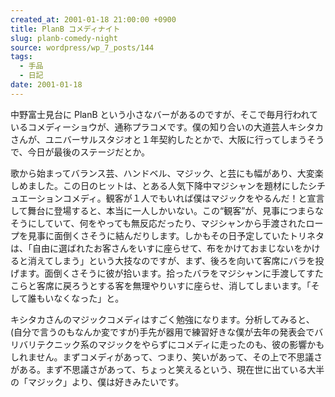 ```yaml
---
created_at: 2001-01-18 21:00:00 +0900
title: PlanB コメディナイト
slug: planb-comedy-night
source: wordpress/wp_7_posts/144
tags:
  - 手品
  - 日記
date: 2001-01-18
---
```


中野富士見台に PlanB という小さなバーがあるのですが、そこで毎月行われているコメディーショウが、通称プラコメです。僕の知り合いの大道芸人キシタカさんが、ユニバーサルスタジオと１年契約したとかで、大阪に行ってしまうそうで、今日が最後のステージだとか。

歌から始まってバランス芸、ハンドベル、マジック、と芸にも幅があり、大変楽しめました。この日のヒットは、とある人気下降中マジシャンを題材にしたシチュエーションコメディ。観客が１人でもいれば僕はマジックをやるんだ！と宣言して舞台に登場すると、本当に一人しかいない。この“観客”が、見事につまらなそうにしていて、何をやっても無反応だったり、マジシャンから手渡されたロープを見事に面倒くさそうに結んだりします。しかもその日予定していたトリネタは、「自由に選ばれたお客さんをいすに座らせて、布をかけておまじないをかけると消えてしまう」という大技なのですが、まず、後ろを向いて客席にバラを投げます。面倒くさそうに彼が拾います。拾ったバラをマジシャンに手渡してすたこらと客席に戻ろうとする客を無理やりいすに座らせ、消してしまいます。「そして誰もいなくなった」と。

キシタカさんのマジックコメディはすごく勉強になります。分析してみると、(自分で言うのもなんか変ですが)手先が器用で練習好きな僕が去年の発表会でバリバリテクニック系のマジックをやらずにコメディに走ったのも、彼の影響かもしれません。まずコメディがあって、つまり、笑いがあって、その上で不思議さがある。まず不思議さがあって、ちょっと笑えるという、現在世に出ている大半の「マジック」より、僕は好きみたいです。
